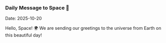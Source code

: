 ### Daily Message to Space 🌌
Date: 2025-10-20

Hello, Space! 🌍 We are sending our greetings to the universe from Earth on this beautiful day!

